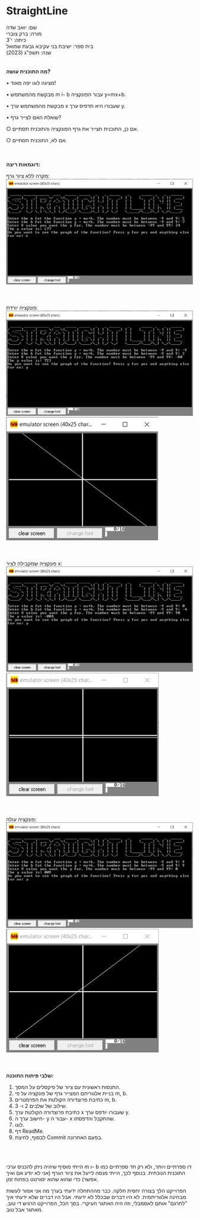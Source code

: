 # StraightLine
שם: יואב שדה  
מורה: ברק צוברי   
כיתה: י'3  
בית ספר: ישיבת בני עקיבא גבעת שמואל   
שנה: תשפ"ג (2023)  
<br/>
<br/>
**מה התוכנית עושה?**

• מציגה לוגו יפה מאוד!

• מבקשת מהמשתמש m i- b עבור הפונקציה y=mx+b.

• מבקשת מהמשתמש ערך x שעבורו היא תדפיס ערך y.

• שואלת האם לצייר גרף?

○ אם כן, התוכנית תצייר את גרף הפונקציה והתוכנית תסתיים.
	
○ אם לא, התוכנית תסתיים. 	
<br/>
<br/>
  
**דוגמאות ריצה:**
   
מקרה ללא ציור גרף:
![Example1](Running%20Examples/Example1.jpg)
<br/>  
<br/>  
פונקציה יורדת:
![Example2](Running%20Examples/Example2a.jpg)
![Example2](Running%20Examples/Example2b.jpg)
<br/>  
<br/>  
פונקציה שמקבילה לציר x:
![Example3](Running%20Examples/Example3a.jpg)
![Example3](Running%20Examples/Example3b.jpg)
<br/>  
<br/>  
פונקציה עולה:
![Example4](Running%20Examples/Example4a.jpg)
![Example4](Running%20Examples/Example4b.jpg)
<br/>   
<br/>  
**שלבי פיתוח התוכנה:**
1. התנסות ראשונית עם ציור של פיקסלים על המסך.
2. בניית אלגוריתם המצייר גרף של פונקציה על פי m, b.
3. כתיבת פרוצדורה הקולטת את הפרמטרים m, b.
4. שילוב של שלבים 2 ו- 3.
5. כתיבת פרוצדורה הקולטת ערך x שעבורו יודפס ערך y.
6. חישוב ערך ה- y עבור ה- x שהתקבל והדפסתו.
7. לוגו.
8. דף ReadMe.
9. לבסוף, לחיצת Commit בפעם האחרונה.
<br/>   
<br/> 

הייתי מוסיף שיהיה ניתן להכניס ערכי m ו- b דו ספרתיים ויותר, ולא רק חד ספרתיים כמו התוכנית הנוכחית.
בנוסף לכך, הייתי מנסה לייעל את ציור הגרף (אני לא יודע אם ואיך אפשר) כדי שהוא שהוא יסורטט בפחות זמן.
  
הפרוייקט הלך בצורה יחסית חלקה. כבר מההתחלה ידעתי בערך מה אני אמור לעשות מבחינה אלגוריתמית. לא היו דברים שבכלל לא ידעתי. אבל היו דברים שלא ידעתי איך "לתרגם" אותם לאסמבלי, וזה היה האתגר העיקרי.
בסך הכל, הפרוייקט הרגיש די טוב. מאתגר אבל טוב.